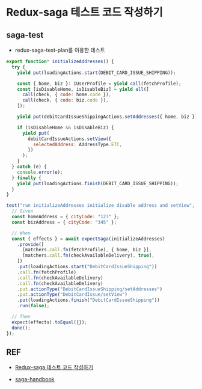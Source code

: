 # Redux-saga 테스트 코드 작성하기

## saga-test

- redux-saga-test-plan를 이용한 테스트

```js
export function* initializeAddresses() {
  try {
    yield put(loadingActions.start(DEBIT_CARD_ISSUE_SHIPPING));

    const { home, biz }: IUserProfile = yield call(fetchProfile);
    const [isDisableHome, isDisableBiz] = yield all([
      call(check, { code: home.code }),
      call(check, { code: biz.code }),
    ]);

    yield put(debitCardIssueShippingActions.setAddresses({ home, biz }));

    if (isDisableHome && isDisableBiz) {
      yield put(
        debitCardIssueActions.setView({
          selectedAddress: AddressType.ETC,
        })
      );
    }
  } catch (e) {
    console.error(e);
  } finally {
    yield put(loadingActions.finish(DEBIT_CARD_ISSUE_SHIPPING));
  }
}
```

```js
test("run initializeAddresses initialize disable address and setView", async (done) => {
  // Given
  const homeAddress = { cityCode: "123" };
  const bizAddress = { cityCode: "345" };

  // When
  const { effects } = await expectSaga(initializeAddresses)
    .provide([
      [matchers.call.fn(fetchProfile), { home, biz }],
      [matchers.call.fn(checkAvailableDelivery), true],
    ])
    .put(loadingActions.start("DebitCardIssueShipping"))
    .call.fn(fetchProfile)
    .call.fn(checkAvailableDelivery)
    .call.fn(checkAvailableDelivery)
    .put.actionType("DebitCardIssueShipping/setAddresses")
    .put.actionType("DebitCardIssue/setView")
    .put(loadingActions.finish("DebitCardIssueShipping"))
    .run(false);

  // Then
  expect(effects).toEqual({});
  done();
});
```

## REF

- [ Redux-saga 테스트 코드 작성하기](https://medium.com/@sangboaklee/redux-saga-%ED%85%8C%EC%8A%A4%ED%8A%B8-%EC%BD%94%EB%93%9C-%EC%9E%91%EC%84%B1%ED%95%98%EA%B8%B0-1fc13f7fd279)

- [saga-handbook](https://mskims.github.io/redux-saga-in-korean/advanced/Testing.html)
